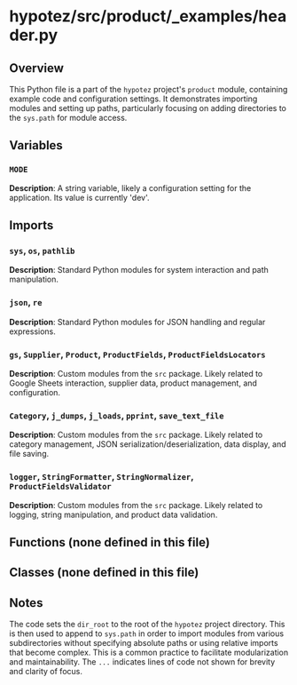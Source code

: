 # hypotez/src/product/_examples/header.py

## Overview

This Python file is a part of the `hypotez` project's `product` module, containing example code and configuration settings. It demonstrates importing modules and setting up paths, particularly focusing on adding directories to the `sys.path` for module access.

## Variables

### `MODE`

**Description**: A string variable, likely a configuration setting for the application.  Its value is currently 'dev'.


## Imports

### `sys`, `os`, `pathlib`

**Description**: Standard Python modules for system interaction and path manipulation.


### `json`, `re`

**Description**: Standard Python modules for JSON handling and regular expressions.


### `gs`, `Supplier`, `Product`, `ProductFields`, `ProductFieldsLocators`

**Description**: Custom modules from the `src` package. Likely related to Google Sheets interaction, supplier data, product management, and configuration.


### `Category`, `j_dumps`, `j_loads`, `pprint`, `save_text_file`

**Description**: Custom modules from the `src` package. Likely related to category management, JSON serialization/deserialization, data display, and file saving.


### `logger`, `StringFormatter`, `StringNormalizer`, `ProductFieldsValidator`

**Description**: Custom modules from the `src` package. Likely related to logging, string manipulation, and product data validation.


## Functions (none defined in this file)


## Classes (none defined in this file)


## Notes

The code sets the `dir_root` to the root of the `hypotez` project directory. This is then used to append to `sys.path` in order to import modules from various subdirectories without specifying absolute paths or using relative imports that become complex.  This is a common practice to facilitate modularization and maintainability. The `...` indicates lines of code not shown for brevity and clarity of focus.